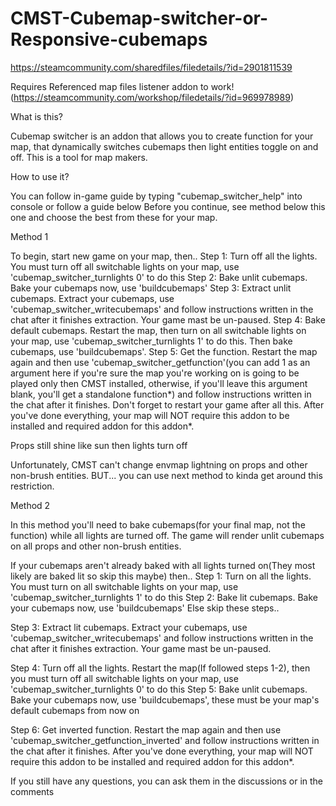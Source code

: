 # CMST-Cubemap-switcher-or-Responsive-cubemaps
https://steamcommunity.com/sharedfiles/filedetails/?id=2901811539

Requires Referenced map files listener addon to work!
(https://steamcommunity.com/workshop/filedetails/?id=969978989)

What is this?

Cubemap switcher is an addon that allows you to create function for your map, that dynamically switches cubemaps then light entities toggle on and off.
This is a tool for map makers.

How to use it?

You can follow in-game guide by typing "cubemap_switcher_help" into console or follow a guide below
Before you continue, see method below this one and choose the best from these for your map.

Method 1

To begin, start new game on your map, then..
Step 1: Turn off all the lights.
 You must turn off all switchable lights on your map, use 'cubemap_switcher_turnlights 0' to do this
Step 2: Bake unlit cubemaps.
 Bake your cubemaps now, use 'buildcubemaps'
Step 3: Extract unlit cubemaps.
 Extract your cubemaps, use 'cubemap_switcher_writecubemaps' and follow instructions written in the chat after it finishes extraction. Your game mast be un-paused.
Step 4: Bake default cubemaps.
 Restart the map, then turn on all switchable lights on your map, use 'cubemap_switcher_turnlights 1' to do this. Then bake cubemaps, use 'buildcubemaps'.
Step 5: Get the function.
 Restart the map again and then use 'cubemap_switcher_getfunction'(you can add 1 as an argument here if you're sure the map you're working on is going to be played only then CMST installed, otherwise, if you'll leave this argument blank, you'll get a standalone function*) and follow instructions written in the chat after it finishes.
Don't forget to restart your game after all this.
After you've done everything, your map will NOT require this addon to be installed and required addon for this addon*.

Props still shine like sun then lights turn off

Unfortunately, CMST can't change envmap lightning on props and other non-brush entities. BUT... you can use next method to kinda get around this restriction.

Method 2

In this method you'll need to bake cubemaps(for your final map, not the function) while all lights are turned off.
The game will render unlit cubemaps on all props and other non-brush entities.

If your cubemaps aren't already baked with all lights turned on(They most likely are baked lit so skip this maybe) then..
Step 1: Turn on all the lights.
  You must turn on all switchable lights on your map, use 'cubemap_switcher_turnlights 1' to do this
Step 2: Bake lit cubemaps.
  Bake your cubemaps now, use 'buildcubemaps'
Else skip these steps..

Step 3: Extract lit cubemaps.
 Extract your cubemaps, use 'cubemap_switcher_writecubemaps' and follow instructions written in the chat after it finishes extraction. Your game mast be un-paused.

Step 4: Turn off all the lights.
 Restart the map(If followed steps 1-2), then you must turn off all switchable lights on your map, use 'cubemap_switcher_turnlights 0' to do this
Step 5: Bake unlit cubemaps.
 Bake your cubemaps now, use 'buildcubemaps', these must be your map's default cubemaps from now on

Step 6: Get inverted function.
 Restart the map again and then use 'cubemap_switcher_getfunction_inverted' and follow instructions written in the chat after it finishes. 
After you've done everything, your map will NOT require this addon to be installed and required addon for this addon*.

If you still have any questions, you can ask them in the discussions or in the comments
